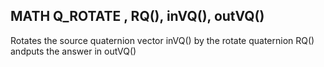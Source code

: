 ## MATH Q_ROTATE , RQ(), inVQ(), outVQ()

Rotates the source quaternion vector inVQ() by the rotate quaternion RQ() andputs the answer in outVQ()